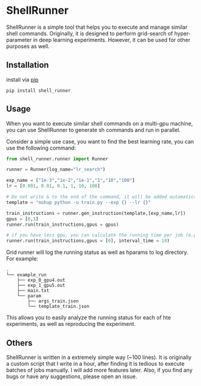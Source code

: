 # ShellRunner
ShellRunner is a simple tool that helps you to execute and manage similar shell commands. Originally, it is designed to perform grid-search of hyper-parameter in deep learning experiments. However, it can be used for other purposes as well. 


## Installation
install via [pip](https://pip.pypa.io/en/stable/installing/)
```
pip install shell_runner
```

## Usage
When you want to execute similar shell commands on a multi-gpu machine, you can use ShellRunner to generate sh commands and run in parallel. 

Consider a simple use case, you want to find the best learning rate, you can use the following command:

```Python
from shell_runner.runner import Runner

runner = Runner(log_name="lr_search")

exp_name = ["1e-3","1e-2","1e-1","1","10","100"]
lr = [0.001, 0.01, 0.1, 1, 10, 100]

# Do not write & to the end of the command, it will be added automatically.
template = "nohup python -u train.py --exp {} --lr {}" 

train_instructions = runner.gen_instruction(template,[exp_name,lr])
gpus = [0,1] 
runner.run(train_instructions,gpus = gpus)

# if you have less gpu, you can calculate the running time per job (e.g., 10 min), and run in sequence.
runner.run(train_instructions,gpus = [0], interval_time = 10)
```

Grid runner will log the running status as well as hparams to log directory. For example:
```
.
└── example_run
    ├── exp_0_gpu4.out
    ├── exp_1_gpu5.out
    ├── main.txt
    └── param
        ├── args_train.json
        └── template_train.json
```

This allows you to easily analyze the running status for each of hte experiments, as well as reproducing the experiment.

## Others
ShellRunner is written in a extremely simple way (~100 lines). It is originally a custom script that I write in a hour, after finding it is tedious to execute batches of jobs manually. I will add more features later. Also, if you find any bugs or have any suggestions, please open an issue.
